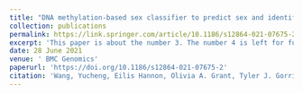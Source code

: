 ```yaml
---
title: "DNA methylation-based sex classifier to predict sex and identify sex chromosome aneuploidy"
collection: publications
permalink: https://link.springer.com/article/10.1186/s12864-021-07675-2
excerpt: 'This paper is about the number 3. The number 4 is left for future work.'
date: 28 June 2021
venue: ' BMC Genomics'
paperurl: 'https://doi.org/10.1186/s12864-021-07675-2'
citation: 'Wang, Yucheng, Eilis Hannon, Olivia A. Grant, Tyler J. Gorrie-Stone, Meena Kumari, Jonathan Mill, Xiaojun Zhai, Klaus D. McDonald-Maier, and Leonard C. Schalkwyk. "DNA methylation-based sex classifier to predict sex and identify sex chromosome aneuploidy." BMC genomics 22, no. 1 (2021): 484.'
---
```

